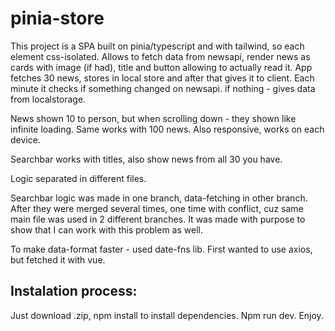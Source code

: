 # pinia-store

This project is a SPA built on pinia/typescript and with tailwind, so each element css-isolated. Allows to fetch data from newsapi, render news as cards with image (if had), title and button allowing to actually read it. App fetches 30 news, stores in local store and after that gives it to client. Each minute it checks if something changed on newsapi. if nothing - gives data from localstorage.

News shown 10 to person, but when scrolling down - they shown like infinite loading. Same works with 100 news.
Also responsive, works on each device.

Searchbar works with titles, also show news from all 30 you have.

Logic separated in different files. 

Searchbar logic was made in one branch, data-fetching in other branch. After they were merged several times, one time with conflict, cuz same main file was used in 2 different branches. It was made with purpose to show that I can work with this problem as well. 

To make data-format faster - used date-fns lib. First wanted to use axios, but fetched it with vue. 

## Instalation process:
Just download .zip, npm install to install dependencies. Npm run dev. Enjoy.
